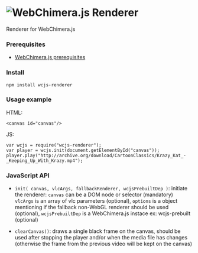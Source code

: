 # <img alt="WebChimera.js Renderer" src="https://raw.githubusercontent.com/jaruba/wcjs-logos/master/logos/small/wcjs-renderer.png">
Renderer for WebChimera.js

### Prerequisites
* [WebChimera.js prerequisites](https://github.com/RSATom/WebChimera.js#build-prerequisites)

### Install

``
npm install wcjs-renderer
``

### Usage example

HTML:
```
<canvas id="canvas"/>
```
JS:
```
var wcjs = require("wcjs-renderer");
var player = wcjs.init(document.getElementById("canvas"));
player.play("http://archive.org/download/CartoonClassics/Krazy_Kat_-_Keeping_Up_With_Krazy.mp4");
```

### JavaScript API

- ``init( canvas, vlcArgs, fallbackRenderer, wcjsPrebuiltDep )``: initiate the renderer:
``canvas`` can be a DOM node or selector (mandatory) 
``vlcArgs`` is an array of vlc parameters (optional), 
``options`` is a object mentioning if the fallback non-WebGL renderer should be used (optional),
``wcjsPrebuiltDep`` is a WebChimera.js instace ex: wcjs-prebuilt (optional)

- ``clearCanvas()``: draws a single black frame on the canvas, should be used after stopping the player and/or when the media file has changes (otherwise the frame from the previous video will be kept on the canvas)
